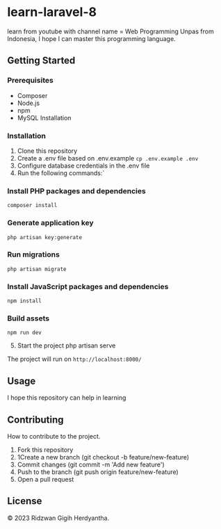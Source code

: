 # learn-laravel-8

learn from youtube with channel name = Web Programming Unpas from Indonesia, I hope I can master this programming language.

## Getting Started

### Prerequisites

- Composer
- Node.js
- npm
- MySQL
Installation

### Installation

1. Clone this repository
2. Create a .env file based on .env.example
`cp .env.example .env`
3. Configure database credentials in the .env file
4. Run the following commands:`

### Install PHP packages and dependencies
`composer install`

### Generate application key
`php artisan key:generate`

### Run migrations
`php artisan migrate`

### Install JavaScript packages and dependencies
`npm install`

### Build assets
`npm run dev`

5. Start the project
php artisan serve

The project will run on `http://localhost:8000/`

## Usage 

I hope this repository can help in learning

## Contributing

How to contribute to the project.

1. Fork this repository
2. 1Create a new branch (git checkout -b feature/new-feature)
3. Commit changes (git commit -m 'Add new feature')
4. Push to the branch (git push origin feature/new-feature)
5. Open a pull request

## License

&copy; 2023 Ridzwan Gigih Herdyantha.
